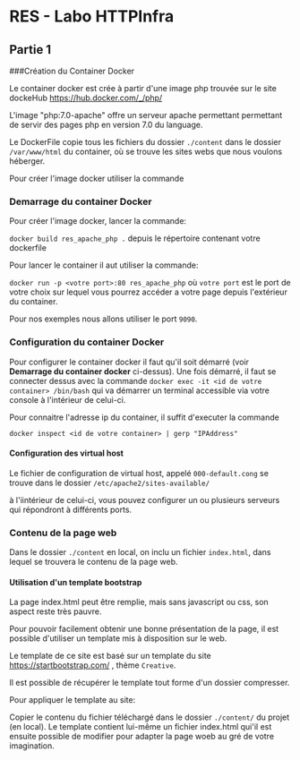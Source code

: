 # RES - Labo HTTPInfra



## Partie 1

###Création  du Container Docker

Le container docker est crée à partir d'une image php trouvée sur le site dockeHub https://hub.docker.com/_/php/ 

L'image "php:7.0-apache" offre un serveur apache permettant permettant de servir des pages php en version 7.0 du language. 

Le DockerFile copie tous les fichiers du dossier `./content` dans le dossier `/var/www/html` du container, où se trouve les sites webs que nous voulons héberger.

Pour créer l'image docker utiliser la commande 

### Demarrage du container Docker

Pour créer l'image docker, lancer la commande: 

`docker build res_apache_php .` depuis le répertoire contenant votre dockerfile

Pour lancer le container il aut utiliser la commande:

`docker run -p <votre port>:80 res_apache_php` où `votre port` est le port de votre choix sur lequel vous pourrez accéder a votre page depuis l'extérieur du container.

Pour nos exemples nous allons utiliser le port `9090`. 

### Configuration du container Docker

Pour configurer le container docker il faut qu'il soit démarré (voir **Demarrage du container docker** ci-dessus). Une fois démarré, il faut se connecter dessus avec la commande `docker exec -it <id de votre container> /bin/bash` qui va démarrer un terminal accessible via votre console à l'intérieur de celui-ci.

Pour connaitre l'adresse ip du container, il suffit d'executer la commande 

`docker inspect <id de votre container> | gerp "IPAddress"` 



#### Configuration des virtual host

Le fichier de configuration de virtual host, appelé `000-default.cong` se trouve dans le dossier `/etc/apache2/sites-available/`

à l'iintérieur de celui-ci, vous pouvez configurer un ou plusieurs serveurs qui répondront à différents ports. 

### Contenu de la page web

Dans le dossier `./content` en local, on inclu un fichier `index.html`, dans lequel se trouvera le contenu de la page web. 



#### Utilisation d'un template bootstrap

La page index.html peut être remplie, mais sans javascript ou css, son aspect reste très pauvre. 

Pour pouvoir facilement obtenir une bonne présentation de la page, il est possible d'utiliser un template mis à disposition sur le web.

Le template de ce site est basé sur un template du site https://startbootstrap.com/ , thème `Creative`. 

Il est possible de récupérer le template tout forme d'un dossier compresser. 

Pour appliquer le template au site: 

Copier le contenu du fichier téléchargé dans le dossier `./content/` du projet (en local). Le template contient lui-même un fichier index.html qui'il est ensuite possible de modifier pour adapter la page woeb au gré de votre imagination. 





